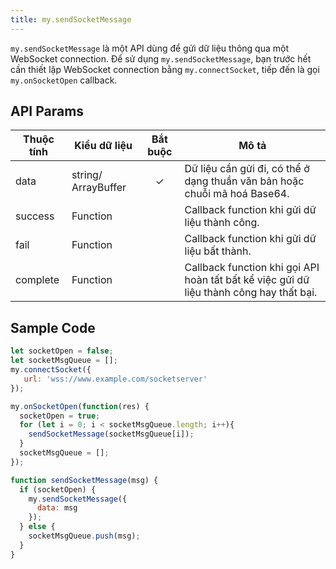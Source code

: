 ```yaml
---
title: my.sendSocketMessage
---
```


`my.sendSocketMessage` là một API dùng để gửi dữ liệu thông qua một WebSocket connection. Để sử dụng `my.sendSocketMessage`, bạn trước hết cần thiết lập WebSocket connection bằng `my.connectSocket`, tiếp đến là gọi `my.onSocketOpen` callback.

## API Params

| Thuộc tính | Kiểu dữ liệu        | Bắt buộc | Mô tả                                                                                   |
| ---------- | ------------------- | :------: | --------------------------------------------------------------------------------------- |
| data       | string/ ArrayBuffer |    ✓     | Dữ liệu cần gửi đi, có thể ở dạng thuần văn bản hoặc chuỗi mã hoá Base64.               |
| success    | Function            |          | Callback function khi gửi dữ liệu thành công.                                           |
| fail       | Function            |          | Callback function khi gửi dữ liệu bất thành.                                            |
| complete   | Function            |          | Callback function khi gọi API hoàn tất bất kể việc gửi dữ liệu thành công hay thất bại. |

## Sample Code

``` js
let socketOpen = false;
let socketMsgQueue = [];
my.connectSocket({
   url: 'wss://www.example.com/socketserver'
});

my.onSocketOpen(function(res) {
  socketOpen = true;
  for (let i = 0; i < socketMsgQueue.length; i++){
    sendSocketMessage(socketMsgQueue[i]);
  }
  socketMsgQueue = [];
});

function sendSocketMessage(msg) {
  if (socketOpen) {
    my.sendSocketMessage({
      data: msg
    });
  } else {
    socketMsgQueue.push(msg);
  }
}
```